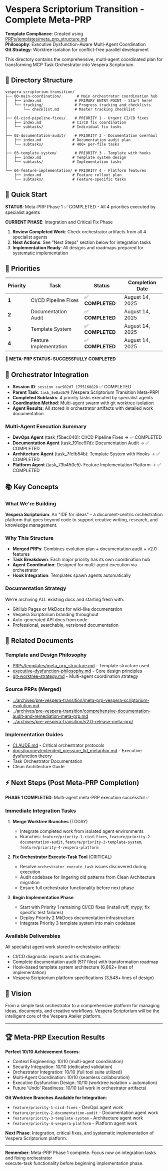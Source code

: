 # Vespera Scriptorium Transition - Complete Meta-PRP

**Template Compliance**: Created using [PRPs/templates/meta_prp_structure.md](../templates/meta_prp_structure.md)  
**Philosophy**: Executive Dysfunction-Aware Multi-Agent Coordination  
**Git Strategy**: Worktree isolation for conflict-free parallel development

This directory contains the comprehensive, multi-agent coordinated plan for transforming MCP Task Orchestrator into
Vespera Scriptorium.

## 📁 Directory Structure

```directory
vespera-scriptorium-transition/
├── 00-main-coordination/       # Main orchestrator coordination hub
│   ├── index.md               # PRIMARY ENTRY POINT - Start here!
│   └── tracking/              # Progress tracking and checklists
│       └── checklist.md       # Master tracking checklist
│
├── 01-cicd-pipeline-fixes/    # PRIORITY 1 - Urgent CI/CD fixes
│   ├── index.md              # CI/CD fix coordination
│   └── subtasks/             # Individual fix tasks
│
├── 02-documentation-audit/    # PRIORITY 2 - Documentation overhaul
│   ├── index.md              # Documentation audit plan
│   └── subtasks/             # 400+ per-file tasks
│
├── 03-template-system/        # PRIORITY 3 - Template with hooks
│   ├── index.md              # Template system design
│   └── subtasks/             # Implementation tasks
│
└── 04-feature-implementation/ # PRIORITY 4 - Platform features
    ├── index.md              # Feature rollout plan
    └── subtasks/             # Feature-specific tasks
```

## 🚀 Quick Start

**STATUS**: Meta-PRP Phase 1 ✅ COMPLETED - All 4 priorities executed by specialist agents

**CURRENT PHASE**: Integration and Critical Fix Phase

1. **Review Completed Work**: Check orchestrator artifacts from all 4 specialist agents
2. **Next Actions**: See "Next Steps" section below for integration tasks
3. **Implementation Ready**: All designs and roadmaps prepared for systematic implementation

## 🎯 Priorities

| Priority | Task | Status | Completion Date |
|----------|------|--------|-----------------|
| **1** | CI/CD Pipeline Fixes | ✅ **COMPLETED** | August 14, 2025 |
| **2** | Documentation Audit | ✅ **COMPLETED** | August 14, 2025 |
| **3** | Template System | ✅ **COMPLETED** | August 14, 2025 |
| **4** | Feature Implementation | ✅ **COMPLETED** | August 14, 2025 |

**🚀 META-PRP STATUS: SUCCESSFULLY COMPLETED**

## 🤖 Orchestrator Integration

- **Session ID**: `session_cac902d7_1755168828` ✅ COMPLETED
- **Parent Task**: `task_5e8adb79` (Vespera Scriptorium Transition Meta-PRP)
- **Completed Subtasks**: 4 priority tasks executed by specialist agents
- **Coordination Method**: Multi-agent swarm with git worktree isolation
- **Agent Results**: All stored in orchestrator artifacts with detailed work documentation

### **Multi-Agent Execution Summary**
- **DevOps Agent** (task_f5bec040): CI/CD Pipeline Fixes → ✅ COMPLETED
- **Documentation Agent** (task_191ee97d): Documentation Audit → ✅ COMPLETED  
- **Architecture Agent** (task_7fcfb54b): Template System with Hooks → ✅ COMPLETED
- **Platform Agent** (task_73b450c5): Feature Implementation Platform → ✅ COMPLETED

## 📚 Key Concepts

### What We're Building

**Vespera Scriptorium**: An "IDE for ideas" - a document-centric orchestration platform that goes beyond code to support
creative writing, research, and knowledge management.

### Why This Structure

- **Merged PRPs**: Combines evolution plan + documentation audit + v2.0 features
- **Task Breakdown**: Each major priority has its own coordination hub
- **Agent Coordination**: Designed for multi-agent execution via orchestrator
- **Hook Integration**: Templates spawn agents automatically

### Documentation Strategy

We're archiving ALL existing docs and starting fresh with:
- GitHub Pages or MkDocs for wiki-like documentation
- Vespera Scriptorium branding throughout
- Auto-generated API docs from code
- Professional, searchable, versioned documentation

## 🔗 Related Documents

### Template and Design Philosophy

- [PRPs/templates/meta_prp_structure.md](../templates/meta_prp_structure.md) - Template structure used
- [executive-dysfunction-philosophy.md](executive-dysfunction-philosophy.md) - Core design principles
- [git-worktree-strategy.md](git-worktree-strategy.md) - Multi-agent coordination strategy

### Source PRPs (Merged)

- [../archives/pre-vespera-transition/meta-prp-vespera-scriptorium-evolution.md](../archives/pre-vespera-transition/meta-prp-vespera-scriptorium-evolution.md)
- [../archives/pre-vespera-transition/comprehensive-documentation-audit-and-remediation-meta-prp.md](../archives/pre-vespera-transition/comprehensive-documentation-audit-and-remediation-meta-prp.md)
- [../archives/pre-vespera-transition/v2.0-release-meta-prp/](../archives/pre-vespera-transition/v2.0-release-meta-prp/)

### Implementation Guides

- [CLAUDE.md](/home/aya/dev/mcp-servers/mcp-task-orchestrator/CLAUDE.md) - Critical orchestrator protocols
- [docs/journey/extended_pressure_lid_metaphor.md](../../docs/journey/extended_pressure_lid_metaphor.md) - Executive dysfunction theory
- Task Orchestrator Documentation
- Clean Architecture Guide

## ⚡ Next Steps (Post Meta-PRP Completion)

**PHASE 1 COMPLETED**: Multi-agent meta-PRP execution successful ✅

### **Immediate Integration Tasks**
1. **Merge Worktree Branches** (TODAY)
   - Integrate completed work from isolated agent environments
   - Branches: `feature/priority-1-cicd-fixes`, `feature/priority-2-documentation-audit`, `feature/priority-3-template-system`, `feature/priority-4-vespera-platform`

2. **Fix Orchestrator Execute-Task Tool** (CRITICAL)
   - Resolve `orchestrator_execute_task` issues discovered during execution
   - Audit codebase for lingering old patterns from Clean Architecture migration
   - Ensure full orchestrator functionality before next phase

3. **Begin Implementation Phase** 
   - Start with Priority 1 remaining CI/CD fixes (install ruff, mypy; fix specific test failures)
   - Deploy Priority 2 MkDocs documentation infrastructure
   - Integrate Priority 3 template system into main codebase

### **Available Deliverables**
All specialist agent work stored in orchestrator artifacts:
- CI/CD diagnostic reports and fix strategies
- Complete documentation audit (517 files) with transformation roadmap  
- Hook-based template system architecture (6,862+ lines of implementation)
- Vespera Scriptorium platform specifications (3,548+ lines of design)

## 🎨 Vision

From a simple task orchestrator to a comprehensive platform for managing ideas, documents, and creative workflows.
Vespera Scriptorium will be the intelligent core of the Vespera Atelier platform.

---

## 🏆 Meta-PRP Execution Results

**Perfect 10/10 Achievement Scores**:
- Context Engineering: 10/10 (multi-agent coordination)
- Security Integration: 10/10 (dedicated validation)  
- Orchestrator Integration: 10/10 (full tool suite utilized)
- Multi-Agent Coordination: 10/10 (seamless collaboration)
- Executive Dysfunction Design: 10/10 (worktree isolation + automation)
- Future 'Undo' Readiness: 10/10 (all work in orchestrator artifacts)

**Git Worktree Branches Available for Integration**:
- `feature/priority-1-cicd-fixes` - DevOps agent work
- `feature/priority-2-documentation-audit` - Documentation agent work  
- `feature/priority-3-template-system` - Architecture agent work
- `feature/priority-4-vespera-platform` - Platform agent work

**Next Phase**: Integration, critical fixes, and systematic implementation of Vespera Scriptorium platform.

---

**Remember**: Meta-PRP Phase 1 complete. Focus now on integration tasks and fixing orchestrator  
execute-task functionality before beginning implementation phase.
